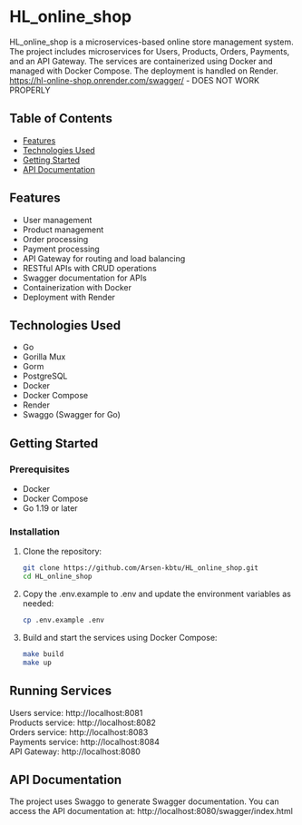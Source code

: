 # HL_online_shop

HL_online_shop is a microservices-based online store management system. The project includes microservices for Users, Products, Orders, Payments, and an API Gateway. The services are containerized using Docker and managed with Docker Compose. The deployment is handled on Render.
https://hl-online-shop.onrender.com/swagger/ - DOES NOT WORK PROPERLY

## Table of Contents

- [Features](#features)
- [Technologies Used](#technologies-used)
- [Getting Started](#getting-started)
- [API Documentation](#api-documentation)


## Features

- User management
- Product management
- Order processing
- Payment processing
- API Gateway for routing and load balancing
- RESTful APIs with CRUD operations
- Swagger documentation for APIs
- Containerization with Docker
- Deployment with Render

## Technologies Used

- Go
- Gorilla Mux
- Gorm
- PostgreSQL
- Docker
- Docker Compose
- Render
- Swaggo (Swagger for Go)

## Getting Started

### Prerequisites

- Docker
- Docker Compose
- Go 1.19 or later

### Installation

1. Clone the repository:

   ```bash
   git clone https://github.com/Arsen-kbtu/HL_online_shop.git
   cd HL_online_shop
   ```
2. Copy the .env.example to .env and update the environment variables as needed:
    ```bash
   cp .env.example .env
   ```
3. Build and start the services using Docker Compose:
    ```bash
    make build
    make up
    ```
## Running Services
Users service: http://localhost:8081  
Products service: http://localhost:8082  
Orders service: http://localhost:8083  
Payments service: http://localhost:8084  
API Gateway: http://localhost:8080  

## API Documentation
The project uses Swaggo to generate Swagger documentation. You can access the API documentation at:
http://localhost:8080/swagger/index.html

